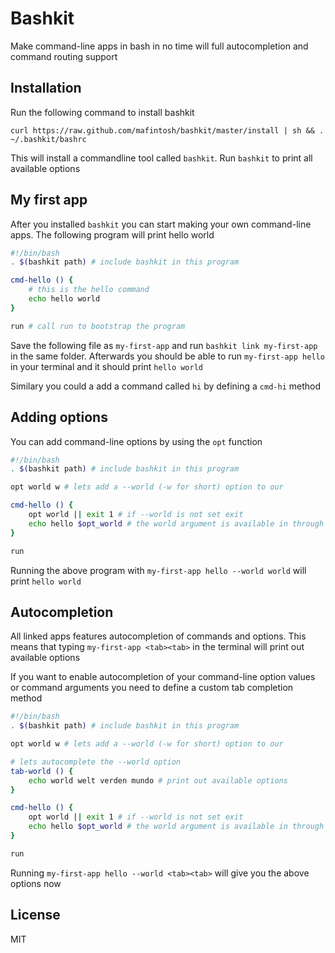 # Bashkit

Make command-line apps in bash in no time will full autocompletion and command routing support

## Installation

Run the following command to install bashkit

	curl https://raw.github.com/mafintosh/bashkit/master/install | sh && . ~/.bashkit/bashrc

This will install a commandline tool called `bashkit`.
Run `bashkit` to print all available options

## My first app

After you installed `bashkit` you can start making your own command-line apps.
The following program will print hello world

``` sh
#!/bin/bash
. $(bashkit path) # include bashkit in this program

cmd-hello () {
	# this is the hello command
	echo hello world
}

run # call run to bootstrap the program
```

Save the following file as `my-first-app` and run `bashkit link my-first-app` in the same folder.
Afterwards you should be able to run `my-first-app hello` in your terminal and it should print `hello world`

Similary you could a add a command called `hi` by defining a `cmd-hi` method

## Adding options

You can add command-line options by using the `opt` function

``` sh
#!/bin/bash
. $(bashkit path) # include bashkit in this program

opt world w # lets add a --world (-w for short) option to our

cmd-hello () {
	opt world || exit 1 # if --world is not set exit
	echo hello $opt_world # the world argument is available in through a env var
}

run
```

Running the above program with `my-first-app hello --world world` will print `hello world`

## Autocompletion

All linked apps features autocompletion of commands and options.
This means that typing `my-first-app <tab><tab>` in the terminal will print out available options

If you want to enable autocompletion of your command-line option values or command arguments you need
to define a custom tab completion method

``` sh
#!/bin/bash
. $(bashkit path) # include bashkit in this program

opt world w # lets add a --world (-w for short) option to our

# lets autocomplete the --world option
tab-world () {
	echo world welt verden mundo # print out available options
}

cmd-hello () {
	opt world || exit 1 # if --world is not set exit
	echo hello $opt_world # the world argument is available in through a env var
}

run
```

Running `my-first-app hello --world <tab><tab>` will give you the above options now

## License

MIT